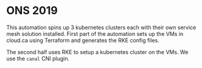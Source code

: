 # ONS 2019

This automation spins up 3 kubernetes clusters each with
their own service mesh solution installed. First part of the
automation sets up the VMs in cloud.ca using Terraform and
generates the RKE config files.

The second half uses RKE to setup a kubernetes cluster on the
VMs. We use the `canal` CNI plugin.
